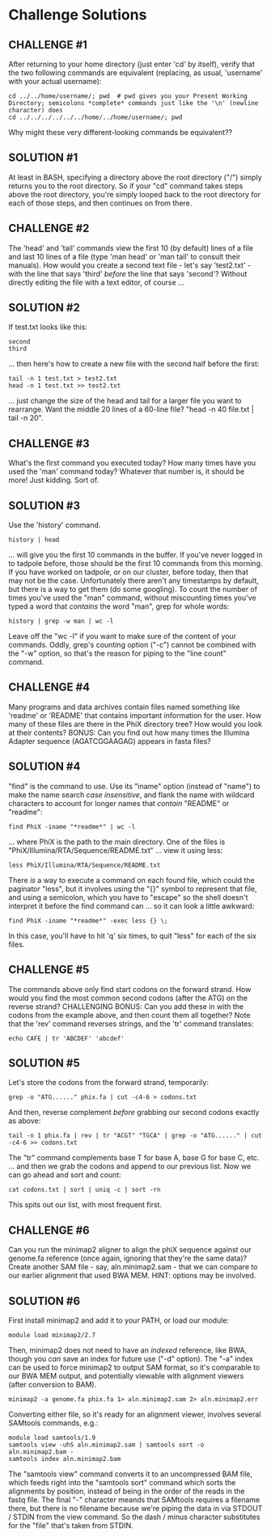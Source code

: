 Challenge Solutions
==========================

CHALLENGE #1
--------------------------------

After returning to your home directory (just enter 'cd' by itself), verify that the two following commands are equivalent (replacing, as usual, 'username' with your actual username):

    cd ../../home/username/; pwd  # pwd gives you your Present Working Directory; semicolons *complete* commands just like the '\n' (newline character) does
    cd ../../../../../../home/../home/username/; pwd

Why might these very different-looking commands be equivalent??

SOLUTION #1
------------

At least in BASH, specifying a directory above the root directory ("/") simply returns you to the root directory. So if your "cd" command takes steps above the root directory, you're simply looped back to the root directory for each of those steps, and then continues on from there.


CHALLENGE #2
-----------------

The 'head' and 'tail' commands view the first 10 (by default) lines of a file and last 10 lines of a file (type 'man head' or 'man tail' to consult their manuals). How would you create a second text file - let's say 'test2.txt' - with the line that says 'third' *before* the line that says 'second'? Without directly editing the file with a text editor, of course ...

SOLUTION #2
--------------

If test.txt looks like this:

    second
    third

... then here's how to create a new file with the second half before the first:

    tail -n 1 test.txt > test2.txt
    head -n 1 test.txt >> test2.txt

... just change the size of the head and tail for a larger file you want to rearrange. Want the middle 20 lines of a 60-line file? "head -n 40 file.txt | tail -n 20".


CHALLENGE #3
-------------

What's the first command you executed today? How many times have you used the 'man' command today? Whatever that number is, it should be more! Just kidding. Sort of.

SOLUTION #3
-------------

Use the 'history' command.

    history | head

... will give you the first 10 commands in the buffer. If you've never logged in to tadpole before, those should be the first 10 commands from this morning. If you have worked on tadpole, or on our cluster, before today, then that may not be the case. Unfortunately there aren't any timestamps by default, but there is a way to get them (do some googling). To count the number of times you've used the "man" command, without miscounting times you've typed a word that *contains* the word "man", grep for whole words:

    history | grep -w man | wc -l

Leave off the "wc -l" if you want to make sure of the content of your commands. Oddly, grep's counting option ("-c") cannot be combined with the "-w" option, so that's the reason for piping to the "line count" command.


CHALLENGE #4
--------------

Many programs and data archives contain files named something like 'readme' or 'README' that contains important information for the user. How many of these files are there in the PhiX directory tree? How would you look at their contents? BONUS: Can you find out how many times the Illumina Adapter sequence (AGATCGGAAGAG) appears in fasta files?

SOLUTION #4
--------------

"find" is the command to use. Use its "iname" option (instead of "name") to make the name search *case insensitive*, and flank the name with wildcard characters to account for longer names that *contain* "README" or "readme":

    find PhiX -iname "*readme*" | wc -l

... where PhiX is the path to the main directory. One of the files is "PhiX/Illumina/RTA/Sequence/README.txt" ... view it using less:

    less PhiX/Illumina/RTA/Sequence/README.txt

There *is* a way to execute a command on each found file, which could the paginator "less", but it involves using the "{}" symbol to represent that file, and using a semicolon, which you have to "escape" so the shell doesn't interpret it before the find command can ... so it can look a little awkward:

    find PhiX -iname "*readme*" -exec less {} \;

In this case, you'll have to hit 'q' six times, to quit "less" for each of the six files.


CHALLENGE #5
-------------

The commands above only find start codons on the forward strand. How would you find the most common second codons (after the ATG) on the reverse strand? CHALLENGING BONUS: Can you add these in with the codons from the example above, and then count them all together? Note that the 'rev' command reverses strings, and the 'tr' command translates:

    echo CAFE | tr 'ABCDEF' 'abcdef'

SOLUTION #5
-------------

Let's store the codons from the forward strand, temporarily:

    grep -o "ATG......" phix.fa | cut -c4-6 > codons.txt

And then, reverse complement *before* grabbing our second codons exactly as above:

    tail -n 1 phix.fa | rev | tr "ACGT" "TGCA" | grep -o "ATG......" | cut -c4-6 >> codons.txt

The "tr" command complements base T for base A, base G for base C, etc. ... and then we grab the codons and append to our previous list. Now we can go ahead and sort and count:

    cat codons.txt | sort | uniq -c | sort -rn

This spits out our list, with most frequent first.


CHALLENGE #6
--------------

Can you run the minimap2 aligner to align the phiX sequence against our genome.fa reference (once again, ignoring that they're the same data)? Create another SAM file - say, aln.minimap2.sam - that we can compare to our earlier alignment that used BWA MEM. HINT: options may be involved.

SOLUTION #6
--------------

First install minimap2 and add it to your PATH, or load our module:

    module load minimap2/2.7

Then, minimap2 does not need to have an *indexed* reference, like BWA, though you *can* save an index for future use ("-d" option). The "-a" index can be used to force minimap2 to output SAM format, so it's comparable to our BWA MEM output, and potentially viewable with alignment viewers (after conversion to BAM).

    minimap2 -a genome.fa phix.fa 1> aln.minimap2.sam 2> aln.minimap2.err

Converting either file, so it's ready for an alignment viewer, involves several SAMtools commands, e.g.:

    module load samtools/1.9
    samtools view -uhS aln.minimap2.sam | samtools sort -o aln.minimap2.bam -
    samtools index aln.minimap2.bam

The "samtools view" command converts it to an uncompressed BAM file, which feeds right into the "samtools sort" command which sorts the alignments by position, instead of being in the order of the reads in the fastq file. The final "-" character meands that SAMtools requires a filename there, but there is no filename because we're piping the data in via STDOUT / STDIN from the view command. So the dash / minus character substitutes for the "file" that's taken from STDIN.



